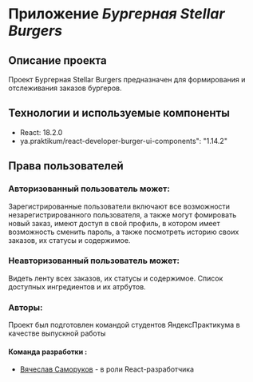 # Приложение _Бургерная Stellar Burgers_

## Описание проекта

Проект Бургерная Stellar Burgers предназначен для формирования и отслеживания заказов бургеров.

## Технологии и используемые компоненты

- React: 18.2.0
- ya.praktikum/react-developer-burger-ui-components": "1.14.2"

## Права пользователей

### Авторизованный пользователь может:

Зарегистрированные пользователи включают все возможности незарегистрированного пользователя, а также могут фомировать новый заказ, имеют доступ в свой профиль, в котором имеет возможность сменить пароль, а также посмотреть историю своих заказов, их статусы и содержимое.

### Неавторизованный пользователь может:

Видеть ленту всех заказов, их статусы и содержимое. Список доступных ингредиентов и их атрбутов.

### Авторы:

Проект был подготовлен командой студентов ЯндексПрактикума в качестве выпускной работы

#### Команда разработки :

- [Вячеслав Саморуков](https://github.com/buzapta) - в роли React-разработчика
